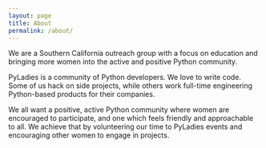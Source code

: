 ```yaml
---
layout: page
title: About
permalink: /about/
---
```


We are a Southern California outreach group with a focus on education and bringing more women into the active and positive Python community.

PyLadies is a community of Python developers. We love to write code. Some of us hack on side projects, while others work full-time engineering Python-based products for their companies. 

We all want a positive, active Python community where women are encouraged to participate, and one which feels friendly and approachable to all. We achieve that by volunteering our time to PyLadies events and encouraging other women to engage in projects. 
